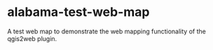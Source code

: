 # alabama-test-web-map
A test web map to demonstrate the web mapping functionality of the qgis2web plugin.
